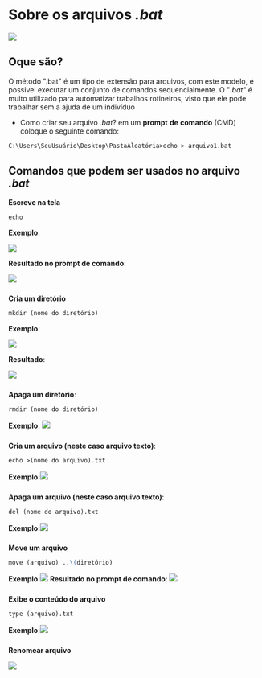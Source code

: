 # Sobre os arquivos _.bat_
![](https://media.tenor.com/qOWI5vUsrSIAAAAM/batman-hmmm.gif)
## Oque são?
 O método ".bat" é um tipo de extensão para arquivos, com este modelo, é possivel executar um conjunto de comandos sequencialmente. O "_.bat_" é muito utilizado para automatizar trabalhos rotineiros, visto que ele pode trabalhar sem a ajuda de um indivíduo
- Como criar seu arquivo _.bat_?
em um __prompt__ __de__ __comando__ (CMD) coloque o seguinte comando:
```markdown
C:\Users\SeuUsuário\Desktop\PastaAleatória>echo > arquivo1.bat   
```
## Comandos que podem ser usados no arquivo _.bat_
__Escreve na tela__
```markdown
echo
```
__Exemplo__:

![](https://media.discordapp.net/attachments/1193247323413823558/1339343734613082132/image.png?ex=67ae608e&is=67ad0f0e&hm=532107ce9894cddcafe30df2f308487a1e9218e922612b34de19bbe02c9f739f&=&format=webp&quality=lossless)

__Resultado no prompt de comando__:

![](https://media.discordapp.net/attachments/850755386549338122/1339344204404621333/image.png?ex=67ae60fe&is=67ad0f7e&hm=9298c92cb3a0def6c26b5beb3f266add2e599b43f6856cdc720de6b709e8dcbc&=&format=webp&quality=lossless)

### 
__Cria um diretório__
```markdown
mkdir (nome do diretório)
```
__Exemplo__: 

![](https://media.discordapp.net/attachments/850755386549338122/1339345319623921754/image.png?ex=67ae6208&is=67ad1088&hm=b65cbd551e212d7c45610bdeb795473c42a70a686ea7bf161a947614d18646ec&=&format=webp&quality=lossless)

__Resultado__: 

![](https://media.discordapp.net/attachments/850755386549338122/1339345883208093717/image.png?ex=67ae628e&is=67ad110e&hm=c176cc871d7ce46a6558cf748ea1e5fed0c703c83b8de8b33b4c92d79e92154a&=&format=webp&quality=lossless)

### 
__Apaga um diretório__:
```markdown
rmdir (nome do diretório)
```
__Exemplo__: ![](https://media.discordapp.net/attachments/850755386549338122/1339348929459785859/image.png?ex=67ae6564&is=67ad13e4&hm=a516f8ff995af84f8ae03d10b80a26997c9ecf2b3bc295201ca70c7eec31dde2&=&format=webp&quality=lossless)

### 
__Cria um arquivo (neste caso arquivo texto)__: 
```markdown
echo >(nome do arquivo).txt
```
__Exemplo__:![](https://media.discordapp.net/attachments/850755386549338122/1339351034505461900/image.png?ex=67ae675a&is=67ad15da&hm=08625faa305e30b8248bb6dac966570a2fd5d5b672e9e9c3682f2516d309e3c3&=&format=webp&quality=lossless)
### 
__Apaga um arquivo (neste caso arquivo texto)__: 
```markdown
del (nome do arquivo).txt
```
__Exemplo__:![](https://media.discordapp.net/attachments/850755386549338122/1339355715294199878/image.png?ex=67ae6bb6&is=67ad1a36&hm=9cc7288628947b156107fd47fd5ec0b3d449695a84a8c8df85fc137e3832b2c6&=&format=webp&quality=lossless)
### 
__Move um arquivo__
```markdown
move (arquivo) ..\(diretório)
```
__Exemplo__:![](https://media.discordapp.net/attachments/850755386549338122/1339356028160180296/image.png?ex=67ae6c01&is=67ad1a81&hm=83bcf0b85e44b41ea073d63242232f04adf4dcff6ba72a959346dcbfdeb7e7bf&=&format=webp&quality=lossless)
__Resultado no prompt de comando__: ![](https://media.discordapp.net/attachments/850755386549338122/1339356656995401822/image.png?ex=67ae6c97&is=67ad1b17&hm=18c0c750c9608bf10e03383a94fcd6f90f13dc52e155842c4b06b7e11d50e897&=&format=webp&quality=lossless)
### 
__Exibe o conteúdo do arquivo__
```markdown
type (arquivo).txt
```
__Exemplo__:![](https://media.discordapp.net/attachments/850755386549338122/1339357193568387113/image.png?ex=67ae6d17&is=67ad1b97&hm=7b19b1fc121809cbc1b6f461c4f42cfd1cca07cb98011b3bdb29ea337859dc6a&=&format=webp&quality=lossless)
### 
__Renomear arquivo__

![](https://media.discordapp.net/attachments/850755386549338122/1339358281092567131/image.png?ex=67ae6e1a&is=67ad1c9a&hm=c164c64352aa352ec566bc6b6bce20969e4a9b49dc75ded0e9c2c52cc336d694&=&format=webp&quality=lossless)
